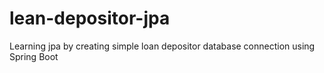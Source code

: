 # lean-depositor-jpa
Learning jpa by creating simple loan depositor database connection using Spring Boot
